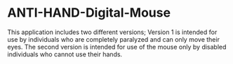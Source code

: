 # ANTI-HAND-Digital-Mouse
This application includes two different versions; 
Version 1 is intended for use by individuals who are completely paralyzed and can only move their eyes. 
The second version is intended for use of the mouse only by disabled individuals who cannot use their hands.  
